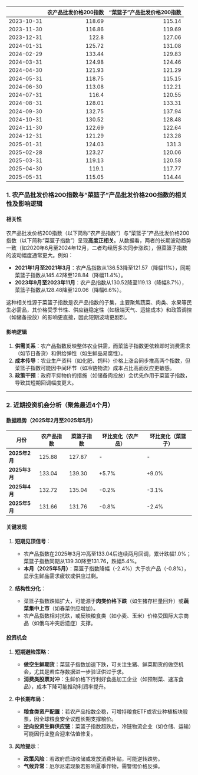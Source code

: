 |            |   农产品批发价格200指数 |   “菜篮子”产品批发价格200指数 |
|:-----------|------------------------:|------------------------------:|
| 2023-10-31 |                  118.69 |                        115.14 |
| 2023-11-30 |                  116.86 |                        119.69 |
| 2023-12-31 |                  122.8  |                        127.06 |
| 2024-01-31 |                  125.72 |                        131.08 |
| 2024-02-29 |                  133.44 |                        129.83 |
| 2024-03-31 |                  124.98 |                        124.46 |
| 2024-04-30 |                  121.93 |                        121.29 |
| 2024-05-31 |                  118.75 |                        115.15 |
| 2024-06-30 |                  113.08 |                        112.21 |
| 2024-07-31 |                  116.4  |                        120.55 |
| 2024-08-31 |                  128.01 |                        133.31 |
| 2024-09-30 |                  132.75 |                        137.94 |
| 2024-10-31 |                  130.52 |                        128.48 |
| 2024-11-30 |                  122.69 |                        122.64 |
| 2024-12-31 |                  121.29 |                        123.28 |
| 2025-01-31 |                  124.03 |                        131.3  |
| 2025-02-28 |                  123.27 |                        120.06 |
| 2025-03-31 |                  119.13 |                        120.58 |
| 2025-04-30 |                  119.1  |                        117.77 |
| 2025-05-31 |                  115.05 |                        114.44 |![图](MSCI_copper.png)



### 1. 农产品批发价格200指数与“菜篮子”产品批发价格200指数的相关性及影响逻辑

#### 相关性
农产品批发价格200指数（以下简称“农产品指数”）与“菜篮子”产品批发价格200指数（以下简称“菜篮子指数”）呈现**高度正相关**。从数据看，两者的长期波动趋势一致（如2020年6月至2024年12月，二者均经历多次同步涨跌），但菜篮子指数的波动幅度通常更大。例如：
- **2021年1月至2021年3月**：农产品指数从136.53降至121.57（降幅11%），同期菜篮子指数从145.42降至128.84（降幅11.4%）。
- **2023年9月至2023年11月**：农产品指数从130.52降至119.13（降幅8.7%），菜篮子指数从128.48降至120.06（降幅6.6%）。

这种相关性源于菜篮子指数是农产品指数的子集，主要聚焦蔬菜、肉类、水果等民生必需品，其价格受季节性、供应链稳定性（如极端天气、运输成本）和政策调控（如储备投放）的影响更直接，因此短期波动更剧烈。

#### 影响逻辑
1. **供需关系**：农产品指数反映整体农业供需，而菜篮子指数更依赖即时消费需求（如节日备货）和供给弹性（如生鲜品易腐性）。
2. **成本传导**：农业生产资料（如化肥、饲料）价格上涨会同步推高两个指数，但菜篮子指数可能因中间环节（如冷链物流）成本占比高而反应更敏感。
3. **政策干预**：政府平抑物价的措施（如储备肉投放）会优先作用于菜篮子指数，导致其短期回调幅度更大。

---

### 2. 近期投资机会分析（聚焦最近4个月）

#### 数据趋势（2025年2月至2025年5月）
| 月份       | 农产品指数 | 菜篮子指数 | 环比变化（农产品） | 环比变化（菜篮子） |
|------------|------------|------------|--------------------|--------------------|
| **2025年2月** | 125.88     | 127.87     | -                  | -                  |
| **2025年3月** | 133.04     | 139.30     | +5.7%              | +9.0%              |
| **2025年4月** | 132.72     | 135.04     | -0.2%              | -3.1%              |
| **2025年5月** | 131.66     | 131.76     | -0.8%              | -2.4%              |

#### 关键发现
1. **短期见顶信号**：
   - 农产品指数在2025年3月冲高至133.04后连续两月回调，累计跌幅1.0%；菜篮子指数同期从139.30降至131.76，跌幅5.4%。  
   - **本月（2025年5月）**：菜篮子指数降幅（-2.4%）大于农产品（-0.8%），显示生鲜品需求疲软或供应过剩。

2. **结构性分化**：
   - 菜篮子指数跌幅扩大，可能源于**肉类价格下跌**（如生猪存栏量回升）或**蔬菜集中上市**（如春菜供应增加）。
   - 农产品指数相对抗跌，或反映粮食类（如小麦、玉米）价格受国际大宗商品（如俄乌冲突后遗症）支撑。

#### 投资机会
1. **短期避险策略**：
   - **做空生鲜期货**：菜篮子指数加速下跌，可关注生猪、鲜菜期货的做空机会，尤其是若库存数据进一步验证供过于求。
   - **消费类股票对冲**：生鲜价格下行利好食品加工企业（如预制菜、速冻食品），成本下降可能推动利润率提升。

2. **中长期布局**：
   - **粮食类资产配置**：若农产品指数企稳，可增持粮食ETF或农业种植板块股票，因全球粮食安全议题长期支撑粮价。
   - **逆向投资生鲜供应链**：菜篮子指数超跌后，冷链物流企业（如仓储、运输）可能因行业整合迎来估值修复。

3. **风险提示**：
   - **政策风险**：若政府启动收储或发放消费补贴，可能逆转跌势。
   - **气候异常**：厄尔尼诺现象若影响夏季作物，需警惕价格反弹。